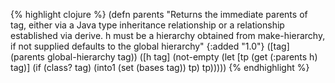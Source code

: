 {% highlight clojure %}
(defn parents
  "Returns the immediate parents of tag, either via a Java type
  inheritance relationship or a relationship established via derive. h
  must be a hierarchy obtained from make-hierarchy, if not supplied
  defaults to the global hierarchy"
  {:added "1.0"}
  ([tag] (parents global-hierarchy tag))
  ([h tag] (not-empty
            (let [tp (get (:parents h) tag)]
              (if (class? tag)
                (into1 (set (bases tag)) tp)
                tp)))))
{% endhighlight %}

